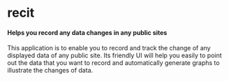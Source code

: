 # recit
#### Helps you record any data changes in any public sites

This application is to enable you to record and track the change of any displayed data of any public site. Its friendly UI will help you easily to point out the data that you want to record and automatically generate graphs to illustrate the changes of data.
